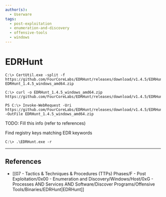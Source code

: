 ```yaml
---
author(s):
  - Userware
tags:
  - post-exploitation
  - enumeration-and-discovery
  - offensive-tools
  - windows
---
```

# EDRHunt

```
C:\> CertUtil.exe -split -f https://github.com/FourCoreLabs/EDRHunt/releases/download/v1.4.5/EDRHunt_1.4.5_windows_amd64.zip EDRHunt_1.4.5_windows_amd64.zip

C:\> curl -o EDRHunt_1.4.5_windows_amd64.zip https://github.com/FourCoreLabs/EDRHunt/releases/download/v1.4.5/EDRHunt_1.4.5_windows_amd64.zip
```

```
PS C:\> Invoke-WebRequest -Uri https://github.com/FourCoreLabs/EDRHunt/releases/download/v1.4.5/EDRHunt_1.4.5_windows_amd64.zip -OutFile EDRHunt_1.4.5_windows_amd64.zip
```

TODO: Fill this info (refer to references)

Find registry keys matching EDR keywords

```
C:\> .\EDRHunt.exe -r
```

---
## References

- [[07 - Tactics & Techniques & Procedures (TTPs) Phases/F - Post Exploitation/0x00 - Enumeration and Discovery/Windows/Host/0xG - Processes AND Services AND Software/Discover Programs/Offensive Tools/Binaries/EDRHunt|EDRHunt]]